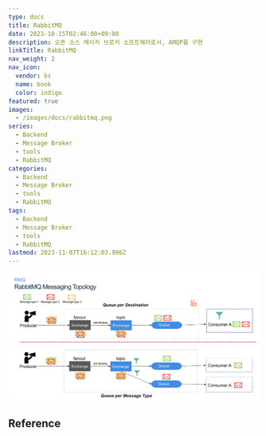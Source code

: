 ```yaml
---
type: docs
title: RabbitMQ
date: 2023-10-15T02:46:00+09:00
description: 오픈 소스 메시지 브로커 소프트웨어로서, AMQP를 구현
linkTitle: RabbitMQ
nav_weight: 2
nav_icon:
  vendor: bs
  name: book
  color: indigo
featured: true
images:
  - /images/docs/rabbitmq.png
series:
  - Backend
  - Message Broker
  - tools
  - RabbitMQ
categories:
  - Backend
  - Message Broker
  - tools
  - RabbitMQ
tags:
  - Backend
  - Message Broker
  - tools
  - RabbitMQ
lastmod: 2023-11-07T16:12:03.996Z
---
```


![RabbitMQ](rabbitmq.png#center)

## Reference
